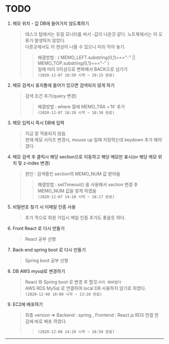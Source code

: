 # TODO

1. 메모 위치 - 값 DB에 들어가지 않도록하기
   > 데스크 탑에서는 듀얼 모니터를 써서 -값이 나온것 같다. 노트북에서는 이 오류가 발생하지 않았다.<br>
   > 다른곳에서도 이 현상이 나올 수 있으니 미리 막아 놓기.
   >> 해결방법 : ( MEMO_LEFT.substring(0,1)==="-"  || MEMO_TOP.substring(0,1)==="-" ) <br>
   >>일때 미리 0이상으로 변화해서 BACK으로 넘기기 <br>
   >> `(2020-12-07 18:50 시작 ~ 19:15 완료)`
2. 메모 검색시 휴지통에 들어가 있으면 검색되지 않게 하기
   > 검색 조건 추가(query 변경)
   >> 해결방법 : where 절에 MEMO_TRA ='N' 추가<br>
   >> `(2020-12-07 18:20 시작 ~ 18:30 완료)`
3. 메모 입력시 즉시 DB에 입력
   >지금 잘 적용되지 않음.<br>
   >현재 메모 사이즈 변경시, mouse up 일때 저장하는데 keydown 추가 해야 겠다.
3. 메모 검색 후 클릭시 해당 section으로 이동하고 해당 메모만 표시(or 해당 메모 위치 및 z-index 변경)
   > 원인 : 검색중인 section의 MEMO_NUM 값 받아옴<br>
   >> 해결방법 : setTimeout() 을 사용해서 section 변경 후 MEMO_NUM 값을 찾게 하였음<br>
   > `(2020-12-07 14:10 시작 ~ 18:17 완료)`
4. 비밀번호 찾기 시 이메일 인증 사용
   > 추가 적으로 회원 가입시 메일 인증 추가도 좋을듯 하다.
5. Front React 로 다시 만들기
   > React 공부 선행
6. Back-end spring boot 로 다시 만들기
   > Spring boot 공부 선행
7. DB AWS mysql로 변경하기
   > React 와 Spring boot 로 변경 후 할것.`미리 해버렸다`<br>
   > AWS RDS MySql 로 연결하여 local DB 사용하지 않기로 하였다.<br>
   > `(2020-12-08 10:00 시작 ~ 13:28 완료)`
8. EC2에 배포하기
   > 최종 version => Backend : spring , Frontend : React.js 
   > RDS 연결 한 김에 바로 배포 하였다. 
   >> `(2020-12-08 14:20 시작 ~ 18:50 완료)`
   

-------------------

